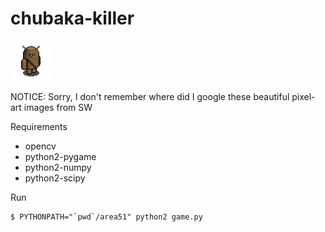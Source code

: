 chubaka-killer
==============

![Chubaka](https://raw.githubusercontent.com/rrader/chubaka-killer/master/1Chubaka.png)

NOTICE: Sorry, I don't remember where did I google these beautiful pixel-art images from SW

Requirements

  - opencv
  - python2-pygame
  - python2-numpy
  - python2-scipy

Run

    $ PYTHONPATH="`pwd`/area51" python2 game.py
